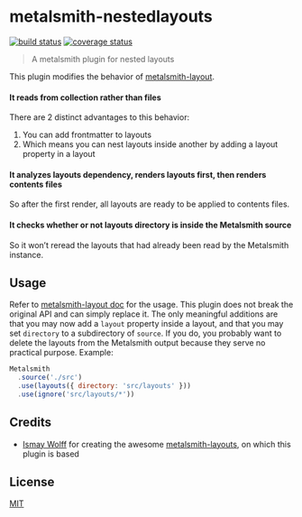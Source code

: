 # metalsmith-nestedlayouts

[![build status][build-badge]][build-url]
[![coverage status][coverage-badge]][coverage-url]

> A metalsmith plugin for nested layouts

This plugin modifies the behavior of [metalsmith-layout](https://github.com/ismay/metalsmith-layouts).

#### It reads from collection rather than files

There are 2 distinct advantages to this behavior:
1. You can add frontmatter to layouts
2. Which means you can nest layouts inside another by adding a layout property in a layout

#### It analyzes layouts dependency, renders layouts first, then renders contents files

So after the first render, all layouts are ready to be applied to contents files.

#### It checks whether or not layouts directory is inside the Metalsmith source

So it won’t reread the layouts that had already been read by the Metalsmith instance.

## Usage

Refer to [metalsmith-layout doc](https://github.com/ismay/metalsmith-layouts#metalsmith-layouts) for the usage. This plugin does not break the original API and can simply replace it. The only meaningful additions are that you may now add a `layout` property inside a layout, and that you may set `directory` to a subdirectory of `source`. If you do, you probably want to delete the layouts from the Metalsmith output because they serve no practical purpose. Example:

```javascript
Metalsmith
  .source('./src')
  .use(layouts({ directory: 'src/layouts' }))
  .use(ignore('src/layouts/*'))
```

## Credits

* [Ismay Wolff](https://github.com/ismay) for creating the awesome [metalsmith-layouts](https://github.com/ismay/metalsmith-layouts), on which this plugin is based

## License

[MIT](https://yucho.mit-license.org/)

[build-badge]: https://travis-ci.org/yucho/metalsmith-nestedlayouts.svg
[build-url]: https://travis-ci.org/yucho/metalsmith-nestedlayouts
[coverage-badge]: https://coveralls.io/repos/github/yucho/metalsmith-nestedlayouts/badge.svg
[coverage-url]: https://coveralls.io/github/yucho/metalsmith-nestedlayouts
